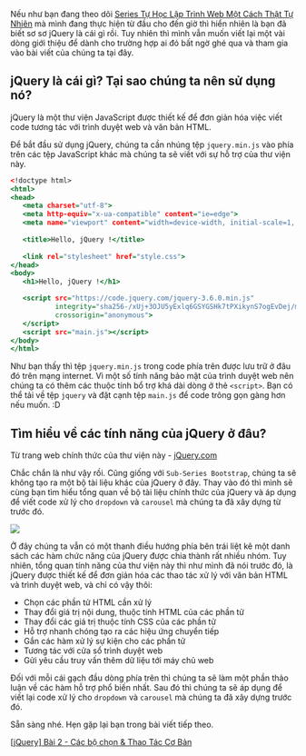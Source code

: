 Nếu như bạn đang theo dõi [Series Tự Học Lập Trình Web Một Cách Thật Tự Nhiên](https://viblo.asia/s/Wj53OQQP56m) mà mình đang thực hiện từ đầu cho đến giờ thì hiển nhiên là bạn đã biết sơ sơ jQuery là cái gì rồi. Tuy nhiên thì mình vẫn muốn viết lại một vài dòng giới thiệu để dành cho trường hợp ai đó bất ngờ ghé qua và tham gia vào bài viết của chúng ta tại đây.

## jQuery là cái gì? Tại sao chúng ta nên sử dụng nó?

jQuery là một thư viện JavaScript được thiết kế để đơn giản hóa việc viết code tương tác với trình duyệt web và văn bản HTML.

Để bắt đầu sử dụng jQuery, chúng ta cần nhúng tệp `jquery.min.js` vào phía trên các tệp JavaScript khác mà chúng ta sẽ viết với sự hỗ trợ của thư viện này.

```jquery.html
<!doctype html>
<html>
<head>
   <meta charset="utf-8">
   <meta http-equiv="x-ua-compatible" content="ie=edge">
   <meta name="viewport" content="width=device-width, initial-scale=1, shrink-to-fit=no">
    
   <title>Hello, jQuery !</title>
    
   <link rel="stylesheet" href="style.css">
</head>
<body>
   <h1>Hello, jQuery !</h1>

   <script src="https://code.jquery.com/jquery-3.6.0.min.js"
           integrity="sha256-/xUj+3OJU5yExlq6GSYGSHk7tPXikynS7ogEvDej/m4="
           crossorigin="anonymous">
   </script>
   <script src="main.js"></script>
</body>
</html>
```

Như bạn thấy thì tệp `jquery.min.js` trong code phía trên được lưu trữ ở đâu đó trên mạng internet. Vì một số tính năng bảo mật của trình duyệt web nên chúng ta có thêm các thuộc tính bổ trợ khá dài dòng ở thẻ `<script>`. Bạn có thể tải về tệp `jquery` và đặt cạnh tệp `main.js` để code trông gọn gàng hơn nếu muốn. :D

## Tìm hiểu về các tính năng của jQuery ở đâu?

Từ trang web chính thức của thư viện này - [jQuery.com](https://api.jquery.com/)

Chắc chắn là như vậy rồi. Cũng giống với `Sub-Series Bootstrap`, chúng ta sẽ không tạo ra một bộ tài liệu khác của jQuery ở đây. Thay vào đó thì mình sẽ cùng bạn tìm hiểu tổng quan về bộ tài liệu chính thức của jQuery và áp dụng để viết code xử lý cho `dropdown` và `carousel` mà chúng ta đã xây dựng từ trước đó.

![](https://images.viblo.asia/4eb0b925-e073-42fe-92e4-4d14178589ff.png)

Ở đây chúng ta vẫn có một thanh điều hướng phía bên trái liệt kê một danh sách các hàm chức năng của jQuery được chia thành rất nhiều nhóm. Tuy nhiên, tổng quan tính năng của thư viện này thì như mình đã nói trước đó, là jQuery được thiết kế để đơn giản hóa các thao tác xử lý với văn bản HTML và trình duyệt web, và chỉ có vậy thôi:

- Chọn các phần tử HTML cần xử lý
- Thay đổi giá trị nội dung, thuộc tính HTML của các phần tử
- Thay đổi các giá trị thuộc tính CSS của các phần tử
- Hỗ trợ nhanh chóng tạo ra các hiệu ứng chuyển tiếp
- Gắn các hàm xử lý sự kiện cho các phần tử
- Tương tác với cửa sổ trình duyệt web
- Gửi yêu cầu truy vấn thêm dữ liệu tới máy chủ web

Đối với mỗi cái gạch đầu dòng phía trên thì chúng ta sẽ làm một phần thảo luận về các hàm hỗ trợ phổ biến nhất. Sau đó thì chúng ta sẽ áp dụng để viết lại code xử lý cho `dropdown` và `carousel` mà chúng ta đã xây dựng trước đó.

Sẵn sàng nhé. Hẹn gặp lại bạn trong bài viết tiếp theo.

[[jQuery] Bài 2 - Các bộ chọn & Thao Tác Cơ Bản](https://viblo.asia/p/GrLZDrwg5k0)